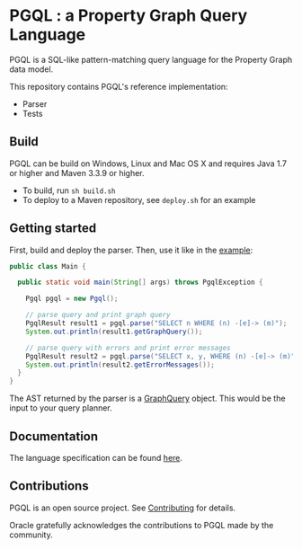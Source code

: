 # PGQL : a Property Graph Query Language

PGQL is a SQL-like pattern-matching query language for the Property Graph data model.

This repository contains PGQL's reference implementation:

 - Parser
 - Tests

## Build

PGQL can be build on Windows, Linux and Mac OS X and requires Java 1.7 or higher and Maven 3.3.9 or higher.

 - To build, run `sh build.sh`
 - To deploy to a Maven repository, see `deploy.sh` for an example

## Getting started

First, build and deploy the parser. Then, use it like in the [example](example/src/main/java/oracle/pgql/lang/example/Main.java):

```java
public class Main {

  public static void main(String[] args) throws PgqlException {

    Pgql pgql = new Pgql();

    // parse query and print graph query
    PgqlResult result1 = pgql.parse("SELECT n WHERE (n) -[e]-> (m)");
    System.out.println(result1.getGraphQuery());

    // parse query with errors and print error messages
    PgqlResult result2 = pgql.parse("SELECT x, y, WHERE (n) -[e]-> (m)");
    System.out.println(result2.getErrorMessages());
  }
}
```

The AST returned by the parser is a [GraphQuery](graph-query-ir/src/main/java/oracle/pgql/lang/ir/GraphQuery.java) object. This would be the input to your query planner.

## Documentation

The language specification can be found [here](https://docs.oracle.com/cd/E56133_01/1.2.0/PGQL_Specification.pdf).

## Contributions

PGQL is an open source project. See [Contributing](CONTRIBUTING.md) for details.

Oracle gratefully acknowledges the contributions to PGQL made by the community.
